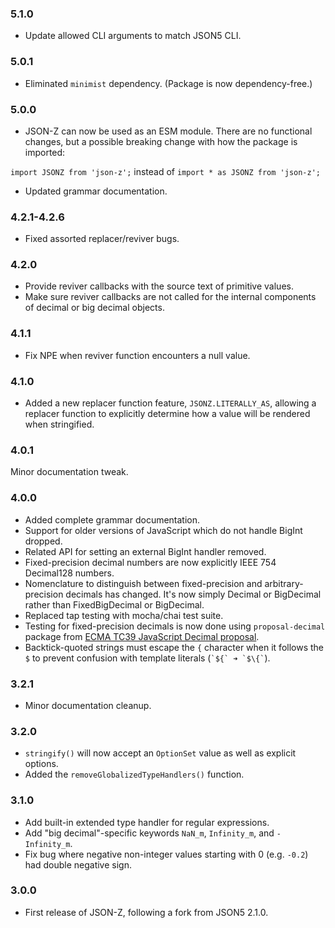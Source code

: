 ### 5.1.0

* Update allowed CLI arguments to match JSON5 CLI.

### 5.0.1

* Eliminated `minimist` dependency. (Package is now dependency-free.)

### 5.0.0

* JSON-Z can now be used as an ESM module. There are no functional changes, but a possible breaking change with how the package is imported:

`import JSONZ from 'json-z';` instead of `import * as JSONZ from 'json-z';`
* Updated grammar documentation.

### 4.2.1-4.2.6

* Fixed assorted replacer/reviver bugs.

### 4.2.0

* Provide reviver callbacks with the source text of primitive values.
* Make sure reviver callbacks are not called for the internal components of decimal or big decimal objects.

### 4.1.1

* Fix NPE when reviver function encounters a null value.

### 4.1.0

* Added a new replacer function feature, `JSONZ.LITERALLY_AS`, allowing a replacer function to explicitly determine how a value will be rendered when stringified.

### 4.0.1

Minor documentation tweak.

### 4.0.0

* Added complete grammar documentation.
* Support for older versions of JavaScript which do not handle BigInt dropped.
* Related API for setting an external BigInt handler removed.
* Fixed-precision decimal numbers are now explicitly IEEE 754 Decimal128 numbers.
* Nomenclature to distinguish between fixed-precision and arbitrary-precision decimals has changed. It's now simply Decimal or BigDecimal rather than FixedBigDecimal or BigDecimal.
* Replaced tap testing with mocha/chai test suite.
* Testing for fixed-precision decimals is now done using `proposal-decimal` package from [ECMA TC39 JavaScript Decimal proposal](https://github.com/tc39/proposal-decimal).
* Backtick-quoted strings must escape the `{` character when it follows the `$` to prevent confusion with template literals (`` `${` ➜ `$\{` ``).

### 3.2.1

* Minor documentation cleanup.

### 3.2.0

* `stringify()` will now accept an `OptionSet` value as well as explicit options.
* Added the `removeGlobalizedTypeHandlers()` function.

### 3.1.0

* Add built-in extended type handler for regular expressions.
* Add "big decimal"-specific keywords `NaN_m`, `Infinity_m`, and `-Infinity_m`.
* Fix bug where negative non-integer values starting with 0 (e.g. `-0.2`) had double negative sign.

### 3.0.0

* First release of JSON-Z, following a fork from JSON5 2.1.0. 
